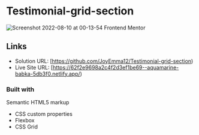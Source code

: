 # Testimonial-grid-section


![Screenshot 2022-08-10 at 00-13-54 Frontend Mentor](https://user-images.githubusercontent.com/108772481/183777561-c695b578-2c43-4eda-b3d5-fd3117dd08cd.png)


## Links

- Solution URL: [https://github.com/JoyEmma12/Testimonial-grid-section)
- Live Site URL: [https://62f2e9698a2c4f2d3ef1be69--aquamarine-babka-5db3f0.netlify.app/)

### Built with
 Semantic HTML5 markup
- CSS custom properties
- Flexbox
- CSS Grid
